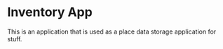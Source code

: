 # Inventory App
This is an application that is used as a place data storage application for stuff.

